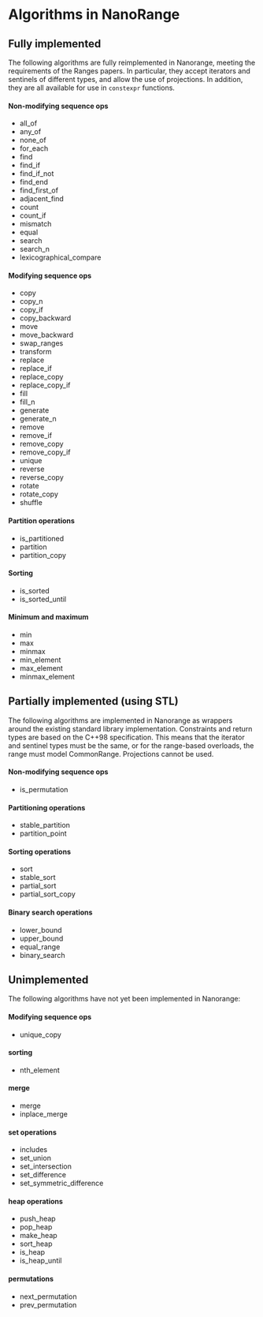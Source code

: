 # Algorithms in NanoRange #

## Fully implemented ##

The following algorithms are fully reimplemented in Nanorange,
meeting the requirements of the Ranges papers. In particular, they accept
iterators and sentinels of different types, and allow the use of projections.
In addition, they are all available for use in `constexpr` functions.

#### Non-modifying sequence ops ####

* all_of
* any_of
* none_of
* for_each
* find
* find_if
* find_if_not
* find_end
* find_first_of
* adjacent_find
* count
* count_if
* mismatch
* equal
* search
* search_n
* lexicographical_compare

#### Modifying sequence ops ####

* copy
* copy_n
* copy_if
* copy_backward
* move
* move_backward
* swap_ranges
* transform
* replace
* replace_if
* replace_copy
* replace_copy_if
* fill
* fill_n
* generate
* generate_n
* remove
* remove_if
* remove_copy
* remove_copy_if
* unique
* reverse
* reverse_copy
* rotate
* rotate_copy
* shuffle

#### Partition operations ####

* is_partitioned
* partition
* partition_copy

#### Sorting ####

* is_sorted
* is_sorted_until

#### Minimum and maximum ####

* min
* max
* minmax
* min_element
* max_element
* minmax_element

## Partially implemented (using STL) ##

The following algorithms are implemented in Nanorange as wrappers around the
existing standard library implementation. Constraints and return types are based
on the C++98 specification. This means that the iterator and sentinel types
must be the same, or for the range-based overloads, the range must model
CommonRange. Projections cannot be used.

#### Non-modifying sequence ops ####

* is_permutation

#### Partitioning operations ####

* stable_partition
* partition_point

#### Sorting operations ####

* sort
* stable_sort
* partial_sort
* partial_sort_copy

#### Binary search operations ####

* lower_bound
* upper_bound
* equal_range
* binary_search

## Unimplemented ##

The following algorithms have not yet been implemented in Nanorange:

#### Modifying sequence ops ####

* unique_copy

#### sorting ####

* nth_element

#### merge ####

* merge
* inplace_merge

#### set operations ####

* includes
* set_union
* set_intersection
* set_difference
* set_symmetric_difference

#### heap operations ####

* push_heap
* pop_heap
* make_heap
* sort_heap
* is_heap
* is_heap_until

#### permutations ####

* next_permutation
* prev_permutation
